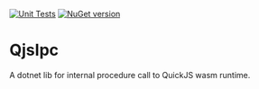 [![Unit Tests](https://github.com/iwate/qjsipc/actions/workflows/test.yml/badge.svg)](https://github.com/iwate/qjsipc/actions/workflows/test.yml)
[![NuGet version](https://badge.fury.io/nu/QjsIpc.svg)](https://badge.fury.io/nu/QjsIpc)
# QjsIpc
A dotnet lib for internal procedure call to QuickJS wasm runtime.
